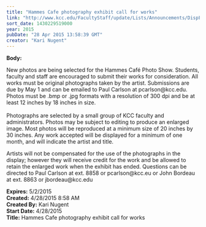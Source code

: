```yaml
---
title: "Hammes Cafe photography exhibit call for works"
link: "http://www.kcc.edu/FacultyStaff/update/Lists/Announcements/DispForm.aspx?ID=1905"
sort_date: 1430229519000
year: 2015
pubDate: "28 Apr 2015 13:58:39 GMT"
creator: "Kari Nugent"
---
```


<div><b>Body:</b> <div class="ExternalClassB25D800A080A4E029D0F0781E154266E"><p>​New photos are being selected for the Hammes Café Photo Show. Students, faculty and staff are encouraged to submit their works for consideration. All works must be original photographs taken by the artist. Submissions are due by May 1 and can be emailed to Paul Carlson at pcarlson@kcc.edu. Photos must be .bmp or .jpg formats with a resolution of 300 dpi and be at least 12 inches by 18 inches in size. <br /><br />Photographs are selected by a small group of KCC faculty and administrators. Photos may be subject to editing to produce an enlarged image. Most photos will be reproduced at a minimum size of 20 inches by 30 inches. Any work accepted will be displayed for a minimum of one month, and will indicate the artist and title. </p>
<p>Artists will not be compensated for the use of the photographs in the display; however they will receive credit for the work and be allowed to retain the enlarged work when the exhibit has ended. Questions can be directed to Paul Carlson at ext. 8858 or pcarlson@kcc.eu or John Bordeau at ext. 8863 or jbordeau@kcc.edu<br /></p></div></div>
<div><b>Expires:</b> 5/2/2015</div>
<div><b>Created:</b> 4/28/2015 8:58 AM</div>
<div><b>Created By:</b> Kari Nugent</div>
<div><b>Start Date:</b> 4/28/2015</div>
<div><b>Title:</b> Hammes Cafe photography exhibit call for works</div>
